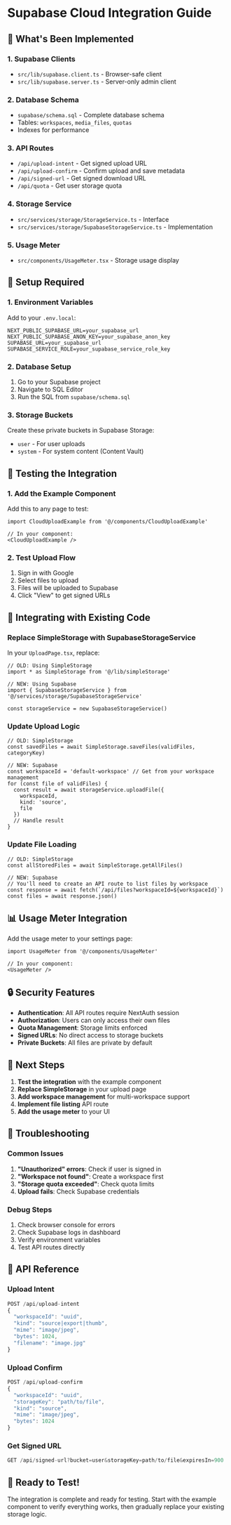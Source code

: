 # Supabase Cloud Integration Guide

## 🚀 **What's Been Implemented**

### **1. Supabase Clients**
- `src/lib/supabase.client.ts` - Browser-safe client
- `src/lib/supabase.server.ts` - Server-only admin client

### **2. Database Schema**
- `supabase/schema.sql` - Complete database schema
- Tables: `workspaces`, `media_files`, `quotas`
- Indexes for performance

### **3. API Routes**
- `/api/upload-intent` - Get signed upload URL
- `/api/upload-confirm` - Confirm upload and save metadata
- `/api/signed-url` - Get signed download URL
- `/api/quota` - Get user storage quota

### **4. Storage Service**
- `src/services/storage/StorageService.ts` - Interface
- `src/services/storage/SupabaseStorageService.ts` - Implementation

### **5. Usage Meter**
- `src/components/UsageMeter.tsx` - Storage usage display

## 🔧 **Setup Required**

### **1. Environment Variables**
Add to your `.env.local`:
```env
NEXT_PUBLIC_SUPABASE_URL=your_supabase_url
NEXT_PUBLIC_SUPABASE_ANON_KEY=your_supabase_anon_key
SUPABASE_URL=your_supabase_url
SUPABASE_SERVICE_ROLE=your_supabase_service_role_key
```

### **2. Database Setup**
1. Go to your Supabase project
2. Navigate to SQL Editor
3. Run the SQL from `supabase/schema.sql`

### **3. Storage Buckets**
Create these private buckets in Supabase Storage:
- `user` - For user uploads
- `system` - For system content (Content Vault)

## 🧪 **Testing the Integration**

### **1. Add the Example Component**
Add this to any page to test:

```tsx
import CloudUploadExample from '@/components/CloudUploadExample'

// In your component:
<CloudUploadExample />
```

### **2. Test Upload Flow**
1. Sign in with Google
2. Select files to upload
3. Files will be uploaded to Supabase
4. Click "View" to get signed URLs

## 🔄 **Integrating with Existing Code**

### **Replace SimpleStorage with SupabaseStorageService**

In your `UploadPage.tsx`, replace:

```tsx
// OLD: Using SimpleStorage
import * as SimpleStorage from '@/lib/simpleStorage'

// NEW: Using Supabase
import { SupabaseStorageService } from '@/services/storage/SupabaseStorageService'

const storageService = new SupabaseStorageService()
```

### **Update Upload Logic**

```tsx
// OLD: SimpleStorage
const savedFiles = await SimpleStorage.saveFiles(validFiles, categoryKey)

// NEW: Supabase
const workspaceId = 'default-workspace' // Get from your workspace management
for (const file of validFiles) {
  const result = await storageService.uploadFile({
    workspaceId,
    kind: 'source',
    file
  })
  // Handle result
}
```

### **Update File Loading**

```tsx
// OLD: SimpleStorage
const allStoredFiles = await SimpleStorage.getAllFiles()

// NEW: Supabase
// You'll need to create an API route to list files by workspace
const response = await fetch(`/api/files?workspaceId=${workspaceId}`)
const files = await response.json()
```

## 📊 **Usage Meter Integration**

Add the usage meter to your settings page:

```tsx
import UsageMeter from '@/components/UsageMeter'

// In your component:
<UsageMeter />
```

## 🔒 **Security Features**

- **Authentication**: All API routes require NextAuth session
- **Authorization**: Users can only access their own files
- **Quota Management**: Storage limits enforced
- **Signed URLs**: No direct access to storage buckets
- **Private Buckets**: All files are private by default

## 🚀 **Next Steps**

1. **Test the integration** with the example component
2. **Replace SimpleStorage** in your upload page
3. **Add workspace management** for multi-workspace support
4. **Implement file listing** API route
5. **Add the usage meter** to your UI

## 🐛 **Troubleshooting**

### **Common Issues**

1. **"Unauthorized" errors**: Check if user is signed in
2. **"Workspace not found"**: Create a workspace first
3. **"Storage quota exceeded"**: Check quota limits
4. **Upload fails**: Check Supabase credentials

### **Debug Steps**

1. Check browser console for errors
2. Check Supabase logs in dashboard
3. Verify environment variables
4. Test API routes directly

## 📝 **API Reference**

### **Upload Intent**
```typescript
POST /api/upload-intent
{
  "workspaceId": "uuid",
  "kind": "source|export|thumb",
  "mime": "image/jpeg",
  "bytes": 1024,
  "filename": "image.jpg"
}
```

### **Upload Confirm**
```typescript
POST /api/upload-confirm
{
  "workspaceId": "uuid",
  "storageKey": "path/to/file",
  "kind": "source",
  "mime": "image/jpeg",
  "bytes": 1024
}
```

### **Get Signed URL**
```typescript
GET /api/signed-url?bucket=user&storageKey=path/to/file&expiresIn=900
```

## 🎯 **Ready to Test!**

The integration is complete and ready for testing. Start with the example component to verify everything works, then gradually replace your existing storage logic.


